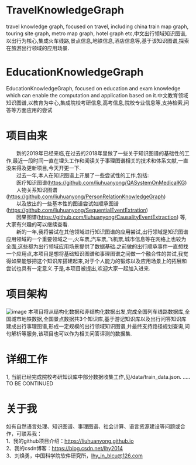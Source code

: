 # TravelKnowledgeGraph
travel knowledge graph, focused on travel, including china train map graph, touring site graph, metro map graph, hotel graph etc,中文出行领域知识图谱,以出行为核心,集成火车线路,景点信息,地铁信息,酒店信息等,基于该知识图谱,探索在旅游出行领域的应用场景.



# EducationKnowledgeGraph
EducationKnowledgeGraph, focused on education and exam knowledge which can enable the computation and application based on it.中文教育领域知识图谱,以教育为中心,集成院校考研信息,高考信息,院校专业信息等,支持检索,问答等方面应用的尝试


# 项目由来
&ensp;&ensp;&ensp;&ensp;新的2019年已经来临,在过去的2018年里做了一些关于知识图谱的基础性的工作,最近一段时间一直在埋头工作和阅读关于事理图谱相关的技术和体系文献,一直没来得及更新项目,今天开更一下.  
&ensp;&ensp;&ensp;&ensp;过去一年,本人在知识图谱上开展了一些尝试性的工作,包括:  
&ensp;&ensp;&ensp;&ensp;医疗知识图谱(https://github.com/liuhuanyong/QASystemOnMedicalKG)  
&ensp;&ensp;&ensp;&ensp;人物关系知识图谱(https://github.com/liuhuanyong/PersonRelationKnowledgeGraph)  
&ensp;&ensp;&ensp;&ensp;以及放出的一些基本性的图谱尝试如顺承图谱(https://github.com/liuhuanyong/SequentialEventExtration)  
&ensp;&ensp;&ensp;&ensp;因果图谱(https://github.com/liuhuanyong/CausalityEventExtraction)  等,大家有兴趣的可以继续查看.  
&ensp;&ensp;&ensp;&ensp;新的一年,我将尝试在其他领域进行知识图谱的应用尝试,出行领域是知识图谱应用领域的一个重要领域之一,火车票,汽车票,飞机票,城市信息等在网络上也较为全面,这些都为出行领域应用场景提供了数据基础.之前做的出行顺承事件一直想找一个应用点,本项目是想将基础知识图谱和事理图谱之间做一个融合性的尝试,我觉得如果能够把这个知识库搭建起来,对于个人能力的锻炼以及应用场景上的拓展和尝试也具有一定意义.于是,本项目被提出,欢迎大家一起加入进来.  


# 项目架构
![image](https://github.com/liuhuanyong/TravelKnowledgeGraph/blob/master/image/schema.jpg)
本项目将从结构化数据和非结构化数据出发,完成全国列车线路数据库,全国城市地铁数据,全国景点数据共3个知识库,基于游记知识库以及出行问答知识库建成出行事理图谱,形成一定规模的出行领域知识图谱,并最终支持路径规划查询,问句解析等服务,该项目也可以作为相关问答评测的数据集.   

# 详细工作
1, 当前已经完成院校考研知识库中部分数据收集工作,见/data/train_data.json.
.....
TO BE CONTINUED




# 关于我
如有自然语言处理、知识图谱、事理图谱、社会计算、语言资源建设等问题或合作，可联系我：    
1、我的github项目介绍：https://liuhuanyong.github.io    
2、我的csdn博客：https://blog.csdn.net/lhy2014    
3、刘焕勇，中国科学院软件研究所，lhy_in_blcu@126.com    










